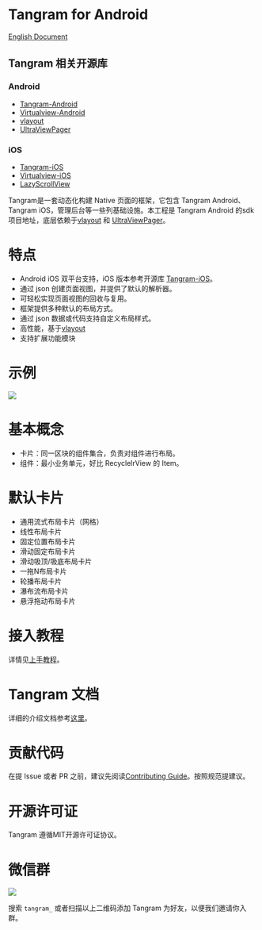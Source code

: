 # Tangram for Android

[English Document](README.md)

## Tangram 相关开源库

### Android

+ [Tangram-Android](https://github.com/alibaba/Tangram-Android)
+ [Virtualview-Android](https://github.com/alibaba/Virtualview-Android)
+ [vlayout](https://github.com/alibaba/vlayout)
+ [UltraViewPager](https://github.com/alibaba/UltraViewPager)

### iOS

+ [Tangram-iOS](https://github.com/alibaba/Tangram-iOS)
+ [Virtualview-iOS](https://github.com/alibaba/VirtualView-iOS)
+ [LazyScrollView](https://github.com/alibaba/lazyscrollview)

Tangram是一套动态化构建 Native 页面的框架，它包含 Tangram Android、Tangram iOS，管理后台等一些列基础设施。本工程是 Tangram Android 的sdk 项目地址，底层依赖于[vlayout](https://github.com/alibaba/vlayout) 和 [UltraViewPager](https://github.com/alibaba/UltraViewPager)。

# 特点

- Android iOS 双平台支持，iOS 版本参考开源库 [Tangram-iOS](https://github.com/alibaba/Tangram-iOS)。
- 通过 json 创建页面视图，并提供了默认的解析器。
- 可轻松实现页面视图的回收与复用。
- 框架提供多种默认的布局方式。
- 通过 json 数据或代码支持自定义布局样式。
- 高性能，基于[vlayout](https://github.com/alibaba/vlayout)
- 支持扩展功能模块

# 示例

![](docs/images/tangramdemo.gif)

# 基本概念
+ 卡片：同一区块的组件集合，负责对组件进行布局。
+ 组件：最小业务单元，好比 RecyclelrView 的 Item。

# 默认卡片

* 通用流式布局卡片（网格）
* 线性布局卡片
* 固定位置布局卡片
* 滑动固定布局卡片
* 滑动吸顶/吸底布局卡片
* 一拖N布局卡片
* 轮播布局卡片
* 瀑布流布局卡片
* 悬浮拖动布局卡片

# 接入教程
详情见[上手教程](docs/Tutorial-ch.md)。

# Tangram 文档

详细的介绍文档参考[这里](http://tangram.pingguohe.net/)。

# 贡献代码

在提 Issue 或者 PR 之前，建议先阅读[Contributing Guide](CONTRIBUTING.md)。按照规范提建议。

# 开源许可证
Tangram 遵循MIT开源许可证协议。

# 微信群

![](https://img.alicdn.com/tfs/TB11_2_kbSYBuNjSspiXXXNzpXa-167-167.png)

搜索 `tangram_` 或者扫描以上二维码添加 Tangram 为好友，以便我们邀请你入群。
